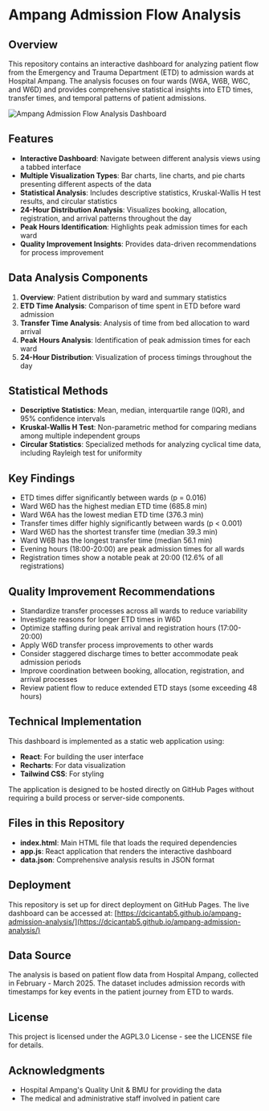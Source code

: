 # Ampang Admission Flow Analysis

## Overview

This repository contains an interactive dashboard for analyzing patient flow from the Emergency and Trauma Department (ETD) to admission wards at Hospital Ampang. The analysis focuses on four wards (W6A, W6B, W6C, and W6D) and provides comprehensive statistical insights into ETD times, transfer times, and temporal patterns of patient admissions.

![Ampang Admission Flow Analysis Dashboard](https://via.placeholder.com/800x400?text=Ampang+Admission+Flow+Analysis)

## Features

- **Interactive Dashboard**: Navigate between different analysis views using a tabbed interface
- **Multiple Visualization Types**: Bar charts, line charts, and pie charts presenting different aspects of the data
- **Statistical Analysis**: Includes descriptive statistics, Kruskal-Wallis H test results, and circular statistics
- **24-Hour Distribution Analysis**: Visualizes booking, allocation, registration, and arrival patterns throughout the day
- **Peak Hours Identification**: Highlights peak admission times for each ward
- **Quality Improvement Insights**: Provides data-driven recommendations for process improvement

## Data Analysis Components

1. **Overview**: Patient distribution by ward and summary statistics
2. **ETD Time Analysis**: Comparison of time spent in ETD before ward admission
3. **Transfer Time Analysis**: Analysis of time from bed allocation to ward arrival
4. **Peak Hours Analysis**: Identification of peak admission times for each ward
5. **24-Hour Distribution**: Visualization of process timings throughout the day

## Statistical Methods

- **Descriptive Statistics**: Mean, median, interquartile range (IQR), and 95% confidence intervals
- **Kruskal-Wallis H Test**: Non-parametric method for comparing medians among multiple independent groups
- **Circular Statistics**: Specialized methods for analyzing cyclical time data, including Rayleigh test for uniformity

## Key Findings

- ETD times differ significantly between wards (p = 0.016)
- Ward W6D has the highest median ETD time (685.8 min)
- Ward W6A has the lowest median ETD time (376.3 min)
- Transfer times differ highly significantly between wards (p < 0.001)
- Ward W6D has the shortest transfer time (median 39.3 min)
- Ward W6B has the longest transfer time (median 56.1 min)
- Evening hours (18:00-20:00) are peak admission times for all wards
- Registration times show a notable peak at 20:00 (12.6% of all registrations)

## Quality Improvement Recommendations

- Standardize transfer processes across all wards to reduce variability
- Investigate reasons for longer ETD times in W6D
- Optimize staffing during peak arrival and registration hours (17:00-20:00)
- Apply W6D transfer process improvements to other wards
- Consider staggered discharge times to better accommodate peak admission periods
- Improve coordination between booking, allocation, registration, and arrival processes
- Review patient flow to reduce extended ETD stays (some exceeding 48 hours)

## Technical Implementation

This dashboard is implemented as a static web application using:
- **React**: For building the user interface
- **Recharts**: For data visualization
- **Tailwind CSS**: For styling

The application is designed to be hosted directly on GitHub Pages without requiring a build process or server-side components.

## Files in this Repository

- **index.html**: Main HTML file that loads the required dependencies
- **app.js**: React application that renders the interactive dashboard
- **data.json**: Comprehensive analysis results in JSON format

## Deployment

This repository is set up for direct deployment on GitHub Pages. The live dashboard can be accessed at: [https://dcicantab5.github.io/ampang-admission-analysis/](https://dcicantab5.github.io/ampang-admission-analysis/)

## Data Source

The analysis is based on patient flow data from Hospital Ampang, collected in February - March 2025. The dataset includes admission records with timestamps for key events in the patient journey from ETD to wards.

## License

This project is licensed under the AGPL3.0 License - see the LICENSE file for details.

## Acknowledgments

- Hospital Ampang's Quality Unit & BMU for providing the data
- The medical and administrative staff involved in patient care
